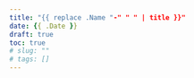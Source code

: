 ```yaml
---
title: "{{ replace .Name "-" " " | title }}"
date: {{ .Date }}
draft: true
toc: true
# slug: ""
# tags: []
---
```



